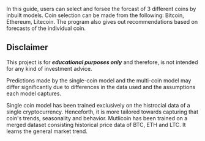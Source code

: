 In this guide, users can select and forsee the forcast of 3 different coins by inbuilt models. 
Coin selection can be made from the following: Bitcoin, Ethereum, Litecoin.
The program also gives out recommendations based on forecasts of the individual coin.

## Disclaimer
This project is for ***educational purposes only*** and therefore, is not intended for any kind of investment advice.

Predictions made by the single-coin model and the multi-coin model may differ significantly due to differences in the data used and the assumptions each model captures.

Single coin model has been trained exclusively on the histrocial data of a single cryptocurrency. Henceforth, it is more tailored towards capturing that coin's trends, seasonality and behavior.
Mutlicoin has been trained on a merged dataset consisting historical price data of BTC, ETH and LTC. It learns the general market trend.

